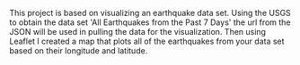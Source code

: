 This project is based on visualizing an earthquake data set.
Using the USGS to obtain the data set 'All Earthquakes from the Past 7 Days' the url from the JSON will be used in pulling the data for the visualization.
Then using Leaflet I created a map that plots all of the earthquakes from your data set based on their longitude and latitude.
